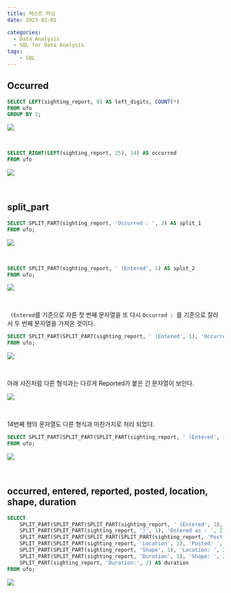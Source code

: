 ```yaml
---
title: 텍스트 파싱
date: 2023-02-01

categories:
  - Data Analysis
  - SQL for Data Analysis
tags:
    - SQL
---
```


## Occurred
```sql
SELECT LEFT(sighting_report, 8) AS left_digits, COUNT(*)
FROM ufo
GROUP BY 1;
```
![](https://velog.velcdn.com/images/ddoddo/post/4013444c-a31d-47ba-84b4-6fa1086e4da2/image.png)

<br>

```sql
SELECT RIGHT(LEFT(sighting_report, 25), 14) AS occurred
FROM ufo
```
![](https://velog.velcdn.com/images/ddoddo/post/dc60f64e-fc80-45b5-a290-5295dc14eb06/image.png)
 
 <br>
 
## split_part
```sql
SELECT SPLIT_PART(sighting_report, 'Occurred : ', 2) AS split_1
FROM ufo;
```
![](https://velog.velcdn.com/images/ddoddo/post/a5cefd7f-2a1b-4f52-b37f-21a3435baf24/image.png)

<br>

```sql
SELECT SPLIT_PART(sighting_report, ' (Entered', 1) AS split_2
FROM ufo;
```
![](https://velog.velcdn.com/images/ddoddo/post/3b61e795-0c14-4200-b314-4be859ca10a3/image.png)

<br>

` (Entered`를 기준으로 자른 첫 번째 문자열을 또 다시 `Occurred : `를 기준으로 잘라서 두 번째 문자열을 가져온 것이다.
```sql
SELECT SPLIT_PART(SPLIT_PART(sighting_report, ' (Entered', 1), 'Occurred : ', 2) AS occurred
FROM ufo;
```
![](https://velog.velcdn.com/images/ddoddo/post/502fdcd2-83a3-49d2-860d-768d71cf039b/image.png)

<br>

아래 사진처럼 다른 형식과는 다르게 Reported가 붙은 긴 문자열이 보인다. <br>

![](https://velog.velcdn.com/images/ddoddo/post/423b21f4-5b0f-428f-a61f-b2d1678667aa/image.png)

<br>

14번째 행의 문자열도 다른 형식과 마찬가지로 처리 되었다.
```sql
SELECT SPLIT_PART(SPLIT_PART(SPLIT_PART(sighting_report, ' (Entered', 1), 'Occurred : ', 2), 'Reported', 1) AS occurred
FROM ufo;
```
![](https://velog.velcdn.com/images/ddoddo/post/2728ca31-0249-470a-802b-dd5878e55659/image.png)

<br>

## occurred, entered, reported, posted, location, shape, duration
```sql
SELECT
	SPLIT_PART(SPLIT_PART(SPLIT_PART(sighting_report, ' (Entered', 1), 'Occurred : ', 2), 'Reported', 1) AS occurred,
	SPLIT_PART(SPLIT_PART(sighting_report, ')', 1), 'Entered as : ', 2) AS entered_as,
	SPLIT_PART(SPLIT_PART(SPLIT_PART(SPLIT_PART(sighting_report, 'Post', 1), 'Reported: ', 2), 'AM', 1), 'PM', 1) AS reported,
	SPLIT_PART(SPLIT_PART(sighting_report, 'Location', 1), 'Posted: ', 2) AS posted,
	SPLIT_PART(SPLIT_PART(sighting_report, 'Shape', 1), 'Location: ', 2) AS location,
	SPLIT_PART(SPLIT_PART(sighting_report, 'Duration', 1), 'Shape: ', 2) AS shape,
	SPLIT_PART(sighting_report, 'Duration:', 2) AS duration
FROM ufo;
```
![](https://velog.velcdn.com/images/ddoddo/post/722f3188-fe35-42af-b89f-ec90d9d7f724/image.png)


